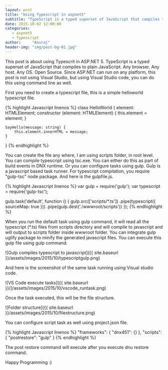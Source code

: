 ```yaml
---
layout: post
title: "Using Typescript in aspnet5"
subtitle: "TypeScript is a typed superset of JavaScript that compiles to plain JavaScript."
date: 2015-10-02 12:00:00
categories: 
   - aspnet5
   - Typescript
author:     "Anuraj"
header-img: "img/post-bg-01.jpg"
---
```

This post is about using Typescrit in ASP.NET 5. TypeScript is a typed superset of JavaScript that compiles to plain JavaScript. Any browser. Any host. Any OS. Open Source. Since ASP.NET can run on any platform, this post is not using Visual Studio, but using Visual Studio code, you can do this using command line as well.

First you need to create a typescript file, this is a simple helloworld typescript file.

{% highlight Javascript linenos %}
class HelloWorld {
    element: HTMLElement;
    constructor (element: HTMLElement) { 
        this.element = element;
    }

    SayHello(message: string) {
        this.element.innerHTML = message;
    }
}
{% endhighlight %} 

You can create the file any where, I am using scripts folder, in root level. You can compile typescript using tsc.exe. You can either do this as part of build events in DNX runtime. Or you can configure tasks using gulp. Gulp is a javascript based task runner. For typescript compilation, you require "gulp-tsc" node package. And here is the gulpfile.js.

{% highlight Javascript linenos %}
var gulp = require('gulp');
var typescript = require('gulp-tsc');

gulp.task('default', function () {
  gulp.src(['scripts/*.ts'])
    .pipe(typescript({ sourceMap: true }))
    .pipe(gulp.dest('./wwwroot/scripts'))
});
{% endhighlight %}

When you run the default task using gulp command, it will read all the typescript (*.ts) files from scripts directory and will compile to javascript and will output to scripts folder inside wwwroot folder. You can integrate gulp uglify package to minify the generated javascript files. You can execute this gulp file using gulp command.

![Gulp compiles typescript to javascript]({{ site.baseurl }}/assets/images/2015/10/typescriptgulp.png)

And here is the screenshot of the same task running using Visual studio code.
 
![VS Code execute tasks]({{ site.baseurl }}/]/assets/images/2015/10/vscode_runtask.png)

Once the task executed, this will be the file structure.

![Folder structure]({{ site.baseurl }}/assets/images/2015/10/filestructure.png)

You can configure script task as well using project.json file.

{% highlight Javascript linenos %}
"frameworks": {
    "dnx451": {}
},
"scripts": {
    "postrestore": "gulp"
}
{% endhighlight %}

The post restore command will execute after you execute dnu restore command.

Happy Programming :)